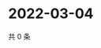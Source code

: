 # 2022-03-04

共 0 条

<!-- BEGIN WEIBO -->
<!-- 最后更新时间 Fri Mar 04 2022 06:00:46 GMT+0800 (China Standard Time) -->

<!-- END WEIBO -->

